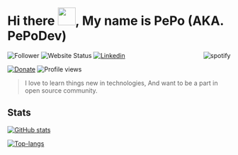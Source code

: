 # Hi there <img src="https://media.giphy.com/media/hvRJCLFzcasrR4ia7z/giphy.gif" width="40px">, My name is PePo (AKA. PePoDev)

<a href="https://github.com/kittinan/spotify-github-profile" target="blank">
  <img align="right"
    src="https://spotify-github-profile.vercel.app/api/view?uid=22tewzj3fbagkyozmhfeihg7i&cover_image=true"
    alt="spotify" />
</a>

![Follower](https://img.shields.io/github/followers/pepodev?style=for-the-badge)
![Website Status](https://img.shields.io/website?down_color=gray&down_message=down&label=pepo.dev&style=for-the-badge&up_color=green&up_message=up&url=https%3A%2F%2Fpepo.dev)
[![Linkedin](https://img.shields.io/badge/linked-pepodev-369?style=for-the-badge&logo=linkedin&logoColor=white&color=blue)](https://www.linkedin.com/in/pepodev)

[![Donate](https://img.shields.io/badge/$-support-ff69b4.svg?style=for-the-badge)](https://ko-fi.com/pepodev)
![Profile views](https://gpvc.arturio.dev/pepodev)

> I love to learn things new in technologies, And want to be a part in open source community.

## Stats

[![GitHub stats](https://github-readme-stats.vercel.app/api?username=pepodev&show_icons=true)](https://pepo.dev)

[![Top-langs](https://github-readme-stats.vercel.app/api/top-langs/?username=pepodev&langs_count=10&layout=compact&card_width=450)](https://pepo.dev)


